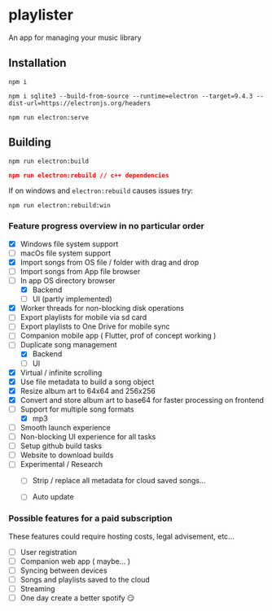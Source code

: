 # playlister

An app for managing your music library

## Installation

``` 
npm i
```

```
npm i sqlite3 --build-from-source --runtime=electron --target=9.4.3 --dist-url=https://electronjs.org/headers
```

``` 
npm run electron:serve
```

## Building

```
npm run electron:build
```

``` json
npm run electron:rebuild // c++ dependencies
```


If on windows and `electron:rebuild` causes issues try:
```
npm run electron:rebuild:win
```

### Feature progress overview in no particular order

- [x] Windows file system support
- [ ] macOs file system support
- [x] Import songs from OS file / folder with drag and drop
- [ ] Import songs from App file browser
- [ ] In app OS directory browser
  - [x] Backend
  - [ ] UI (partly implemented)
- [x] Worker threads for non-blocking disk operations
- [ ] Export playlists for mobile via sd card
- [ ] Export playlists to One Drive for mobile sync
- [ ] Companion mobile app ( Flutter, prof of concept working )
- [ ] Duplicate song management
  - [x] Backend
  - [ ] UI
- [x] Virtual / infinite scrolling
- [x] Use file metadata to build a song object
- [x] Resize album art to 64x64 and 256x256
- [x] Convert and store album art to base64 for faster processing on frontend
- [ ] Support for multiple song formats
  - [x] mp3
- [ ] Smooth launch experience
- [ ] Non-blocking UI experience for all tasks
- [ ] Setup github build tasks
- [ ] Website to download builds
- [ ] Experimental / Research
  - [ ] Strip / replace all metadata for cloud saved songs...
  - [ ] Auto update
  

### Possible features for a paid subscription 

These features could require hosting costs, legal advisement, etc...

- [ ] User registration
- [ ] Companion web app ( maybe... )
- [ ] Syncing between devices
- [ ] Songs and playlists saved to the cloud
- [ ] Streaming
- [ ] One day create a better spotify 😏